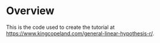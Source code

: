 # Overview

This is the code used to create the tutorial at <a href="https://www.kingcopeland.com/general-linear-hypothesis-r/" target="_blank">https://www.kingcopeland.com/general-linear-hypothesis-r/</a>.
